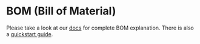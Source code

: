 # BOM (Bill of Material)

Please take a look at our [docs](https://aiosense.readthedocs.io/en/latest/bom)
for complete BOM explanation. There is also
a [quickstart guide](https://aiosense.readthedocs.io/en/latest/quickstart/).